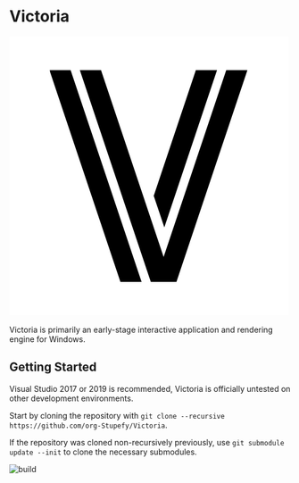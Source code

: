 # Victoria 


![Victoria](/Resources/Branding/Victoria-500.png?raw=true "Victoria")

Victoria is primarily an early-stage interactive application and rendering engine for Windows. 

## Getting Started
Visual Studio 2017 or 2019 is recommended, Victoria is officially untested on other development environments.

Start by cloning the repository with `git clone --recursive https://github.com/org-Stupefy/Victoria`.

If the repository was cloned non-recursively previously, use `git submodule update --init` to clone the necessary submodules.

![build](https://github.com/org-Stupefy/Victoria/workflows/build/badge.svg)